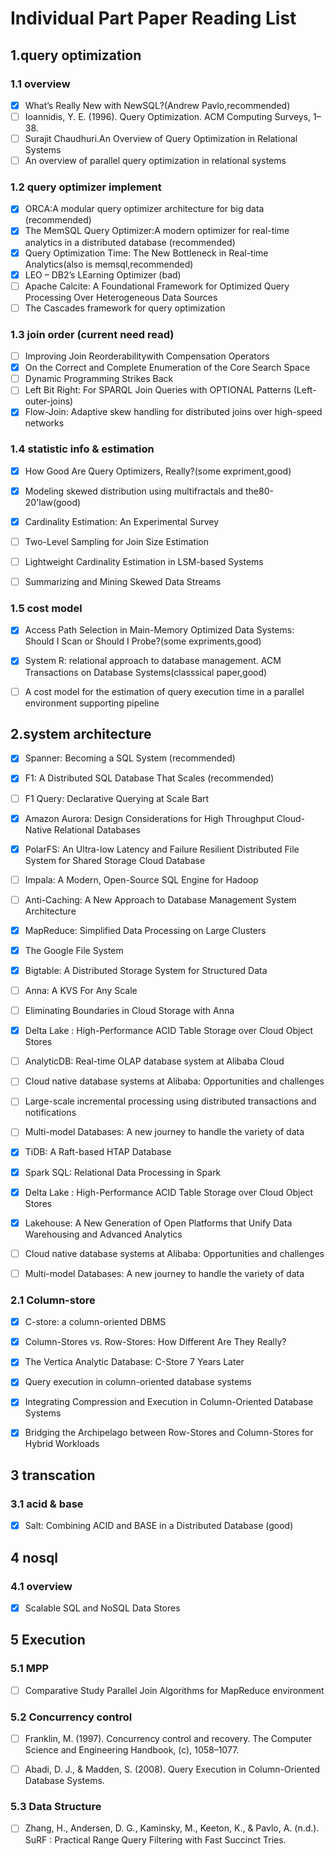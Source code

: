 

# Individual Part Paper Reading List


## 1.query optimization

### 1.1 overview
- [x] What’s Really New with NewSQL?(Andrew Pavlo,recommended)
- [ ] Ioannidis, Y. E. (1996). Query Optimization. ACM Computing Surveys, 1–38.
- [ ] Surajit Chaudhuri.An Overview of Query Optimization in Relational Systems
- [ ] An overview of parallel query optimization in relational systems

### 1.2 query optimizer implement
- [x] ORCA:A modular query optimizer architecture for big data (recommended)
- [x] The MemSQL Query Optimizer:A modern optimizer for real-time analytics in a distributed database (recommended)
- [x] Query Optimization Time: The New Bottleneck in Real-time Analytics(also is memsql,recommended)
- [x] LEO – DB2’s LEarning Optimizer (bad)
- [ ] Apache Calcite: A Foundational Framework for Optimized Query Processing Over Heterogeneous Data Sources
- [ ] The Cascades framework for query optimization

### 1.3 join order (current need read)
- [ ] Improving Join Reorderabilitywith Compensation Operators
- [x] On the Correct and Complete Enumeration of the Core Search Space
- [ ] Dynamic Programming Strikes Back
- [ ] Left Bit Right: For SPARQL Join Queries with OPTIONAL Patterns (Left-outer-joins)
- [x] Flow-Join: Adaptive skew handling for distributed joins over high-speed networks

### 1.4 statistic info & estimation
- [x] How Good Are Query Optimizers, Really?(some expriment,good)
- [x] Modeling skewed distribution using multifractals and the80-20'law(good)
- [x] Cardinality Estimation: An Experimental Survey
- [ ] Two-Level Sampling for Join Size Estimation
- [ ] Lightweight Cardinality Estimation in LSM-based Systems
- [ ] Summarizing and Mining Skewed Data Streams


### 1.5 cost model
- [x] Access Path Selection in Main-Memory Optimized Data Systems: Should I Scan or Should I Probe?(some expriments,good)
- [x] System R: relational approach to database management. ACM Transactions on Database Systems(classsical paper,good)
- [ ] A cost model for the estimation of query execution time in a parallel environment supporting pipeline



## 2.system architecture
- [x] Spanner: Becoming a SQL System (recommended)
- [x] F1: A Distributed SQL Database That Scales (recommended)
- [ ] F1 Query: Declarative Querying at Scale Bart
- [x] Amazon Aurora: Design Considerations for High Throughput Cloud-Native Relational Databases
- [x] PolarFS: An Ultra-low Latency and Failure Resilient Distributed File System for Shared Storage Cloud Database
- [ ] Impala: A Modern, Open-Source SQL Engine for Hadoop
- [ ] Anti-Caching: A New Approach to Database Management System Architecture
- [x] MapReduce: Simplified Data Processing on Large Clusters 
- [x] The Google File System
- [x] Bigtable: A Distributed Storage System for Structured Data
- [ ] Anna: A KVS For Any Scale
- [ ] Eliminating Boundaries in Cloud Storage with Anna
- [x] Delta Lake : High-Performance ACID Table Storage over Cloud Object Stores
- [ ] AnalyticDB: Real-time OLAP database system at Alibaba Cloud
- [ ] Cloud native database systems at Alibaba: Opportunities and challenges
- [ ] Large-scale incremental processing using distributed transactions and notifications
- [ ] Multi-model Databases: A new journey to handle the variety of data
- [x] TiDB: A Raft-based HTAP Database
- [x] Spark SQL: Relational Data Processing in Spark
- [x] Delta Lake : High-Performance ACID Table Storage over Cloud Object Stores
- [x] Lakehouse: A New Generation of Open Platforms that Unify Data Warehousing and Advanced Analytics
- [ ] Cloud native database systems at Alibaba: Opportunities and challenges
- [ ] Multi-model Databases: A new journey to handle the variety of data



### 2.1 Column-store

- [x] C-store: a column-oriented DBMS
- [x] Column-Stores vs. Row-Stores: How Different Are They Really?
- [x] The Vertica Analytic Database: C-Store 7 Years Later
- [x] Query execution in column-oriented database systems
- [x] Integrating Compression and Execution in Column-Oriented Database Systems 
- [x] Bridging the Archipelago between Row-Stores and Column-Stores for Hybrid Workloads



## 3 transcation

### 3.1 acid & base
- [x] Salt: Combining ACID and BASE in a Distributed Database (good)




## 4 nosql

### 4.1 overview
- [x] Scalable SQL and NoSQL Data Stores



## 5 Execution

### 5.1 MPP

- [ ] Comparative Study Parallel Join Algorithms for MapReduce environment



### 5.2 Concurrency control

- [ ] Franklin, M. (1997). Concurrency control and recovery. The Computer Science and Engineering Handbook, (c), 1058–1077. 
- [ ] Abadi, D. J., & Madden, S. (2008). Query Execution in Column-Oriented Database Systems.



### 5.3 Data Structure

- [ ] Zhang, H., Andersen, D. G., Kaminsky, M., Keeton, K., & Pavlo, A. (n.d.). SuRF : Practical Range Query Filtering with Fast Succinct Tries.







